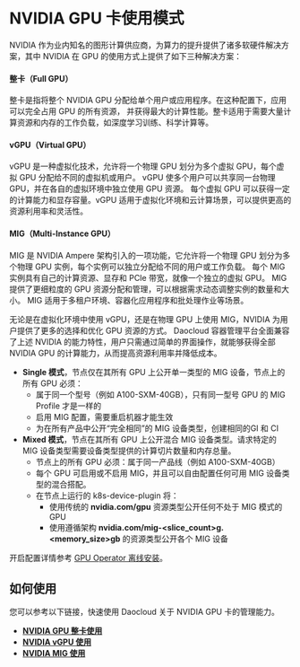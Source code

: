 # NVIDIA GPU 卡使用模式

NVIDIA 作为业内知名的图形计算供应商，为算力的提升提供了诸多软硬件解决方案，其中 NVIDIA 在 GPU 的使用方式上提供了如下三种解决方案：

#### 整卡（Full GPU）

整卡是指将整个 NVIDIA GPU 分配给单个用户或应用程序。在这种配置下，应用可以完全占用 GPU 的所有资源，
并获得最大的计算性能。整卡适用于需要大量计算资源和内存的工作负载，如深度学习训练、科学计算等。

#### vGPU（Virtual GPU）

vGPU 是一种虚拟化技术，允许将一个物理 GPU 划分为多个虚拟 GPU，每个虚拟 GPU 分配给不同的虚拟机或用户。
vGPU 使多个用户可以共享同一台物理 GPU，并在各自的虚拟环境中独立使用 GPU 资源。
每个虚拟 GPU 可以获得一定的计算能力和显存容量。vGPU 适用于虚拟化环境和云计算场景，可以提供更高的资源利用率和灵活性。

#### MIG（Multi-Instance GPU）

MIG 是 NVIDIA Ampere 架构引入的一项功能，它允许将一个物理 GPU 划分为多个物理 GPU 实例，每个实例可以独立分配给不同的用户或工作负载。
每个 MIG 实例具有自己的计算资源、显存和 PCIe 带宽，就像一个独立的虚拟 GPU。
MIG 提供了更细粒度的 GPU 资源分配和管理，可以根据需求动态调整实例的数量和大小。
MIG 适用于多租户环境、容器化应用程序和批处理作业等场景。

无论是在虚拟化环境中使用 vGPU，还是在物理 GPU 上使用 MIG，NVIDIA 为用户提供了更多的选择和优化 GPU 资源的方式。
Daocloud 容器管理平台全面兼容了上述 NVIDIA 的能力特性，用户只需通过简单的界面操作，就能够获得全部 NVIDIA GPU 的计算能力，从而提高资源利用率并降低成本。

- **Single 模式**，节点仅在其所有 GPU 上公开单一类型的 MIG 设备，节点上的所有 GPU 必须：
    - 属于同一个型号（例如 A100-SXM-40GB），只有同一型号 GPU 的 MIG Profile 才是一样的
    - 启用 MIG 配置，需要重启机器才能生效
    - 为在所有产品中公开“完全相同”的 MIG 设备类型，创建相同的GI 和 CI
- **Mixed 模式**，节点在其所有 GPU 上公开混合 MIG 设备类型。请求特定的 MIG 设备类型需要设备类型提供的计算切片数量和内存总量。
    - 节点上的所有 GPU 必须：属于同一产品线（例如 A100-SXM-40GB）
    - 每个 GPU 可启用或不启用 MIG，并且可以自由配置任何可用 MIG 设备类型的混合搭配。
    - 在节点上运行的 k8s-device-plugin 将：
        - 使用传统的 __nvidia.com/gpu__ 资源类型公开任何不处于 MIG 模式的 GPU
        - 使用遵循架构 __nvidia.com/mig-<slice_count>g.<memory_size>gb__ 的资源类型公开各个 MIG 设备

开启配置详情参考 [GPU Operator 离线安装](install_nvidia_driver_of_operator.md)。

## 如何使用

您可以参考以下链接，快速使用 Daocloud 关于 NVIDIA GPU 卡的管理能力。

- **[NVIDIA GPU 整卡使用](full_gpu_userguide.md)**
- **[NVIDIA vGPU 使用](vgpu/vgpu_user.md)**
- **[NVIDIA MIG 使用](mig/mig_usage.md)**
